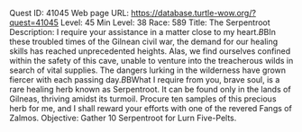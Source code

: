 Quest ID: 41045
Web page URL: https://database.turtle-wow.org/?quest=41045
Level: 45
Min Level: 38
Race: 589
Title: The Serpentroot
Description: I require your assistance in a matter close to my heart.$B$BIn these troubled times of the Gilnean civil war, the demand for our healing skills has reached unprecedented heights. Alas, we find ourselves confined within the safety of this cave, unable to venture into the treacherous wilds in search of vital supplies. The dangers lurking in the wilderness have grown fiercer with each passing day.$B$BWhat I require from you, brave soul, is a rare healing herb known as Serpentroot. It can be found only in the lands of Gilneas, thriving amidst its turmoil. Procure ten samples of this precious herb for me, and I shall reward your efforts with one of the revered Fangs of Zalmos.
Objective: Gather 10 Serpentroot for Lurn Five-Pelts.
